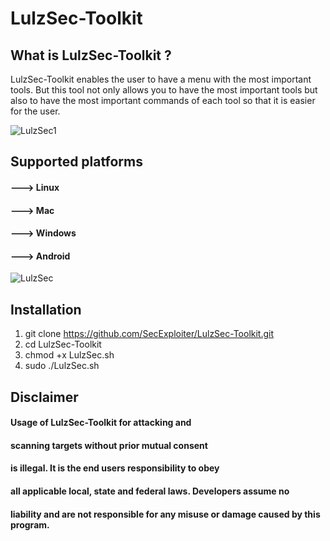 # LulzSec-Toolkit

## What is LulzSec-Toolkit ?
LulzSec-Toolkit enables the user to have a menu with the most important tools. But this tool not only allows you to have the most important tools but also to have the most important commands of each tool so that it is easier for the user.

![LulzSec1](https://user-images.githubusercontent.com/62266784/85389654-02f36600-b548-11ea-99de-711020f337f2.jpg)

## Supported platforms
 
#### ---> Linux 
#### ---> Mac 
#### ---> Windows
#### ---> Android
 
 ![LulzSec](https://user-images.githubusercontent.com/62266784/85389665-0686ed00-b548-11ea-8b45-d16b0f0e71f0.jpg)

## Installation
1. git clone https://github.com/SecExploiter/LulzSec-Toolkit.git
2. cd LulzSec-Toolkit
3. chmod +x LulzSec.sh
4. sudo ./LulzSec.sh

## Disclaimer
#### Usage of LulzSec-Toolkit for attacking and
#### scanning targets without prior mutual consent
#### is illegal. It is the end users responsibility to obey
#### all applicable local, state and federal laws. Developers assume no
#### liability and are not responsible for any misuse or damage caused by this program.
